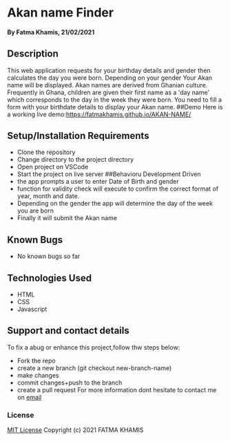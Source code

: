 # Akan name Finder
#### By Fatma Khamis, 21/02/2021
## Description
This web application requests for your birthday details and gender then calculates the day you were born. Depending on your gender Your Akan name will be displayed. Akan names are derived from Ghanian culture. Frequently in Ghana, children are given their first name as a 'day name' which corresponds to the day in the week they were born. You need to fill a form with your birthdate details to display your Akan name.
##Demo
Here is a working live demo:https://fatmakhamis.github.io/AKAN-NAME/
## Setup/Installation Requirements
* Clone the repository
* Change directory to the project directory
* Open project on VSCode
* Start the project on live server
##Behavioru Development Driven
* the app prompts a user to enter Date of Birth and gender
* function for validity check will execute to confirm the correct format of year, month and date.
* Depending on the gender the app will determine the day of the week you are born
* Finally it will submit the Akan name 
## Known Bugs
* No known bugs so far
## Technologies Used
* HTML
* CSS
* Javascript
## Support and contact details
To fix a abug or enhance this project,follow thw steps below:
* Fork the repo
* create a new branch (git checkout new-branch-name)
* make changes 
* commit changes+push to the branch
* create a pull request
For more information dont hesitate to contact me on [email](mailto:fatmakhamis.alafif@gmail.com)
### License
[MIT License](https://choosealicense.com/licenses/mit/)
Copyright (c) 2021  FATMA KHAMIS
